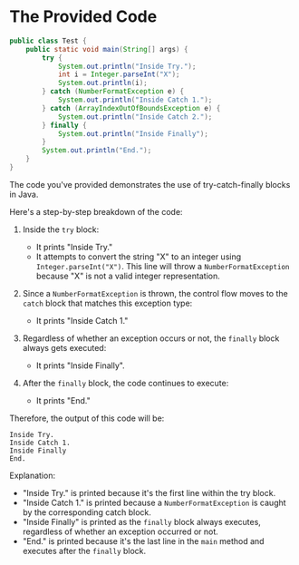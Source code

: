 # The Provided Code

```java
public class Test {
    public static void main(String[] args) {
        try {
            System.out.println("Inside Try.");
            int i = Integer.parseInt("X");
            System.out.println(i);
        } catch (NumberFormatException e) {
            System.out.println("Inside Catch 1.");
        } catch (ArrayIndexOutOfBoundsException e) {
            System.out.println("Inside Catch 2.");
        } finally {
            System.out.println("Inside Finally");
        }
        System.out.println("End.");
    }
}
```

The code you've provided demonstrates the use of try-catch-finally blocks in Java.

Here's a step-by-step breakdown of the code:

1. Inside the `try` block:
   - It prints "Inside Try."
   - It attempts to convert the string "X" to an integer using `Integer.parseInt("X")`. This line will throw a `NumberFormatException` because "X" is not a valid integer representation.

2. Since a `NumberFormatException` is thrown, the control flow moves to the `catch` block that matches this exception type:
   - It prints "Inside Catch 1."

3. Regardless of whether an exception occurs or not, the `finally` block always gets executed:
   - It prints "Inside Finally".

4. After the `finally` block, the code continues to execute:
   - It prints "End."

Therefore, the output of this code will be:

```plaintext
Inside Try.
Inside Catch 1.
Inside Finally
End.
```

Explanation:

- "Inside Try." is printed because it's the first line within the try block.
- "Inside Catch 1." is printed because a `NumberFormatException` is caught by the corresponding catch block.
- "Inside Finally" is printed as the `finally` block always executes, regardless of whether an exception occurred or not.
- "End." is printed because it's the last line in the `main` method and executes after the `finally` block.
